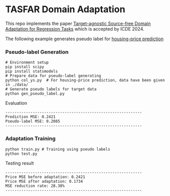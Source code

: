 # TASFAR Domain Adaptation
This repo implements the paper [Target-agnostic Source-free Domain Adaptation for Regression Tasks](https://arxiv.org/abs/2312.00540) which is accepted by ICDE 2024. 

The following example generates pseudo label for [housing-price prediction](https://www.kaggle.com/datasets/camnugent/california-housing-prices)
### Pseudo-label Generation
```
# Environment setup
pip install scipy
pip install statsmodels
# Prepare data for pseudo-label generating
python col_ys.py  # For housing-price prediction, data have been given in ./data/
# Generate pseudo labels for target data
python gen_pseudo_label.py
```
Evaluation
```
------------------------------------------------------------
Prediction MSE: 0.2421
Pseudo-label MSE: 0.2085
------------------------------------------------------------
```
### Adaptation Training 
```
python train.py # Training using pseudo labels
python test.py
```
Testing result
```
------------------------------------------------------------
Price MSE before adaptation: 0.2421
Price MSE after adaptation: 0.1734
MSE reduction rate: 28.38%
------------------------------------------------------------

